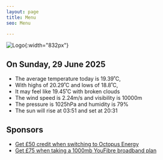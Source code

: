 ```yaml
---
layout: page
title: Menu
seo: Menu

---
```


![Logo](/images/logo.jpg){:width="832px"}

<!-- weather_marker starts -->
## On Sunday, 29 June 2025

- The average temperature today is 19.39˚C,
- With highs of 20.29˚C and lows of 18.8˚C,
- It may feel like 19.45˚C with broken clouds
- The wind speed is 2.24m/s and visibility is 10000m
- The pressure is 1025hPa and humidity is 79%
- The sun will rise at 03:51 and set at 20:31

<!-- weather_marker ends -->

## Sponsors

- [Get £50 credit when switching to Octopus Energy](https://bit.ly/3oD1nnS)
- [Get £75 when taking a 1000mb YouFibre broadband plan](https://aklam.io/91zWhU?)
